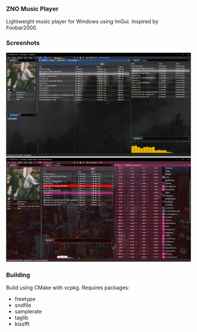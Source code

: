 ### ZNO Music Player
Lightweight music player for Windows using ImGui. Inspired by Foobar2000.

### Screenhots
![Preview1](./media/screenshot-1.png)
![Preview2](./media/screenshot-2.png)

### Building
Build using CMake with vcpkg. Requires packages:
- freetype
- sndfile
- samplerate
- taglib
- kissfft
